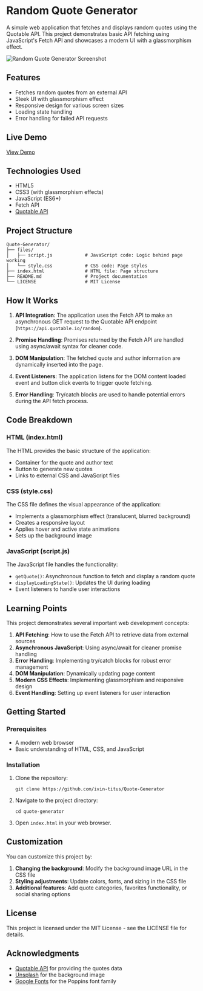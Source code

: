# Random Quote Generator

A simple web application that fetches and displays random quotes using the Quotable API. This project demonstrates basic API fetching using JavaScript's Fetch API and showcases a modern UI with a glassmorphism effect.

![Random Quote Generator Screenshot](/files/demo.png)

## Features

- Fetches random quotes from an external API
- Sleek UI with glassmorphism effect
- Responsive design for various screen sizes
- Loading state handling
- Error handling for failed API requests

## Live Demo

[View Demo](https://your-demo-link-here.com)

## Technologies Used

- HTML5
- CSS3 (with glassmorphism effects)
- JavaScript (ES6+)
- Fetch API
- [Quotable API](https://quotable.io/)

## Project Structure

```
Quote-Generator/
├── files/
│   ├── script.js            # JavaScript code: Logic behind page working
│   └── style.css            # CSS code: Page styles 
├── index.html               # HTML file: Page structure
├── README.md                # Project documentation
└── LICENSE                  # MIT License
```

## How It Works

1. **API Integration**: The application uses the Fetch API to make an asynchronous GET request to the Quotable API endpoint (`https://api.quotable.io/random`).

2. **Promise Handling**: Promises returned by the Fetch API are handled using async/await syntax for cleaner code.

3. **DOM Manipulation**: The fetched quote and author information are dynamically inserted into the page.

4. **Event Listeners**: The application listens for the DOM content loaded event and button click events to trigger quote fetching.

5. **Error Handling**: Try/catch blocks are used to handle potential errors during the API fetch process.

## Code Breakdown

### HTML (index.html)

The HTML provides the basic structure of the application:
- Container for the quote and author text
- Button to generate new quotes
- Links to external CSS and JavaScript files

### CSS (style.css)

The CSS file defines the visual appearance of the application:
- Implements a glassmorphism effect (translucent, blurred background)
- Creates a responsive layout
- Applies hover and active state animations
- Sets up the background image

### JavaScript (script.js)

The JavaScript file handles the functionality:
- `getQuote()`: Asynchronous function to fetch and display a random quote
- `displayLoadingState()`: Updates the UI during loading
- Event listeners to handle user interactions

## Learning Points

This project demonstrates several important web development concepts:

1. **API Fetching**: How to use the Fetch API to retrieve data from external sources
2. **Asynchronous JavaScript**: Using async/await for cleaner promise handling
3. **Error Handling**: Implementing try/catch blocks for robust error management
4. **DOM Manipulation**: Dynamically updating page content
5. **Modern CSS Effects**: Implementing glassmorphism and responsive design
6. **Event Handling**: Setting up event listeners for user interaction

## Getting Started

### Prerequisites

- A modern web browser
- Basic understanding of HTML, CSS, and JavaScript

### Installation

1. Clone the repository:
   ```
   git clone https://github.com/ivin-titus/Quote-Generator
   ```

2. Navigate to the project directory:
   ```
   cd quote-generator
   ```

3. Open `index.html` in your web browser.

## Customization

You can customize this project by:

1. **Changing the background**: Modify the background image URL in the CSS file
2. **Styling adjustments**: Update colors, fonts, and sizing in the CSS file
3. **Additional features**: Add quote categories, favorites functionality, or social sharing options

## License

This project is licensed under the MIT License - see the LICENSE file for details.

## Acknowledgments

- [Quotable API](https://quotable.io/) for providing the quotes data
- [Unsplash](https://unsplash.com/) for the background image
- [Google Fonts](https://fonts.google.com/) for the Poppins font family